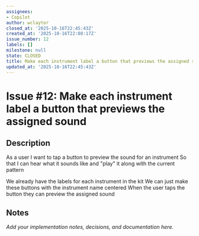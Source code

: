 ```yaml
---
assignees:
- Copilot
author: wclaytor
closed_at: '2025-10-16T22:45:43Z'
created_at: '2025-10-16T22:08:17Z'
issue_number: 12
labels: []
milestone: null
state: CLOSED
title: Make each instrument label a button that previews the assigned sound
updated_at: '2025-10-16T22:45:43Z'
---
```


# Issue #12: Make each instrument label a button that previews the assigned sound

## Description

As a user
I want to tap a button to preview the sound for an instrument
So that I can hear what it sounds like and "play" it along with the current pattern

We already have the labels for each instrument in the kit
We can just make these buttons with the instrument name centered
When the user taps the button they can preview the assigned sound

## Notes

_Add your implementation notes, decisions, and documentation here._
